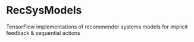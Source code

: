 # RecSysModels
TensorFlow implementations of recommender systems models for implicit feedback &amp; sequential actions
